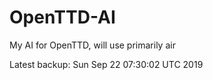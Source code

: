 # OpenTTD-AI
My AI for OpenTTD, will use primarily air

Latest backup: Sun Sep 22 07:30:02 UTC 2019
